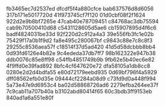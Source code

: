 fb3465ec7d2537ed
dfcdf5f4a880cfce
bab637576d8d6056
317b171e5017720d
41f973745cf7f120
01d0cbf08f2f1624
922d2e9b8bf7265e
47cab40e78709451
c84768ac3db75594
cab9b70500410d68
c5431128605d5ae6
cb15907895d4f6c6
badf4824031be33d
92f220d2c912a4a3
39e556fb3fc1e02b
75429f17a0b1f9d2
fa8e495c280067bf
c9843c88e7c8c8f3
29255c8536aea57f
c18514f37d5ad420
41d5d58dcbbb8bb4
0d93fd6126e4b82e
9c4ededa37db7ff7
98b162322e947b38
ddb0076c85e8ff98
c54ffb4851749b9b
9fb62e5b40ec6e82
4f9ffd0e39fad892
8bfc4cf647620e72
dfa58105a1db8cc8
0280e2d2d4bdfa55
e80d72179eebd935
0d69bf796f4a5929
dff08562efb0d35e
09444cf2284a08d9
c73fd9d0a448f994
5a73e47e9d6953c4
ba02d58868726ad6
2279efba264ee37f
7c9cab11a707b40a
b3102abd80414f65
60c3bdb3ff9153eb
840ad1a6a551e80f

